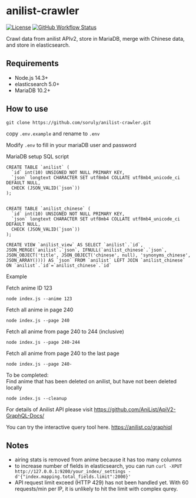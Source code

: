 # anilist-crawler

[![License](https://img.shields.io/github/license/soruly/anilist-crawler.svg?style=flat-square)](https://github.com/soruly/anilist-crawler/blob/master/LICENSE)
[![GitHub Workflow Status](https://img.shields.io/github/workflow/status/soruly/anilist-crawler/Node.js%20CI?style=flat-square)](https://github.com/soruly/anilist-crawler/actions)

Crawl data from anilist APIv2, store in MariaDB, merge with Chinese data, and store in elasticsearch.

## Requirements

- Node.js 14.3+
- elasticsearch 5.0+
- MariaDB 10.2+

## How to use

`git clone https://github.com/soruly/anilist-crawler.git`

copy `.env.example` and rename to `.env`

Modify `.env` to fill in your mariaDB user and password

MariaDB setup SQL script

```
CREATE TABLE `anilist` (
  `id` int(10) UNSIGNED NOT NULL PRIMARY KEY,
  `json` longtext CHARACTER SET utf8mb4 COLLATE utf8mb4_unicode_ci DEFAULT NULL,
  CHECK (JSON_VALID(`json`))
);


CREATE TABLE `anilist_chinese` (
  `id` int(10) UNSIGNED NOT NULL PRIMARY KEY,
  `json` longtext CHARACTER SET utf8mb4 COLLATE utf8mb4_unicode_ci DEFAULT NULL,
  CHECK (JSON_VALID(`json`))
);

CREATE VIEW `anilist_view` AS SELECT `anilist`.`id`, JSON_MERGE(`anilist`.`json`, IFNULL(`anilist_chinese`.`json`, JSON_OBJECT('title', JSON_OBJECT('chinese', null), 'synonyms_chinese', JSON_ARRAY()))) AS `json` FROM `anilist` LEFT JOIN `anilist_chinese` ON `anilist`.`id`=`anilist_chinese`.`id`
```

Example

Fetch anime ID 123

`node index.js --anime 123`

Fetch all anime in page 240

`node index.js --page 240`

Fetch all anime from page 240 to 244 (inclusive)

`node index.js --page 240-244`

Fetch all anime from page 240 to the last page

`node index.js --page 240-`

To be completed:  
Find anime that has been deleted on anilist, but have not been deleted locally

`node index.js --cleanup`

For details of Anilist API please visit https://github.com/AniList/ApiV2-GraphQL-Docs/

You can try the interactive query tool here. https://anilist.co/graphiql

## Notes

- airing stats is removed from anime because it has too many columns
- to increase number of fields in elasticsearch, you can run
  `curl -XPUT http://127.0.0.1:9200/your_index/_settings -d'{"index.mapping.total_fields.limit":2000}'`
- API request limit exceed (HTTP 429) has not been handled yet. With 60 requests/min per IP, it is unlikely to hit the limit with complex qurey.
